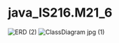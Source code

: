 # java_IS216.M21_6
![ERD (2)](https://user-images.githubusercontent.com/87002579/167429787-5b799979-c0f7-4c64-a423-0093c3b104d7.jpg)
![ClassDiagram jpg (1)](https://user-images.githubusercontent.com/87002579/166427109-876b318c-ebaa-474b-a983-3765df632288.jpeg)
